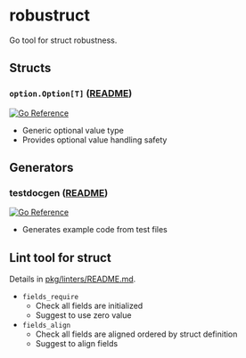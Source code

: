 # robustruct

Go tool for struct robustness.

## Structs

### `option.Option[T]` ([README](pkg/option/README.md))

[![Go Reference](https://pkg.go.dev/badge/github.com/ysuzuki19/robustruct/pkg/option.svg)](https://pkg.go.dev/github.com/ysuzuki19/robustruct/pkg/option)

- Generic optional value type
- Provides optional value handling safety

## Generators

### testdocgen ([README](pkg/testdocgen/README.md))

[![Go Reference](https://pkg.go.dev/badge/github.com/ysuzuki19/robustruct/cmd/gen/testdocgen.svg)](https://pkg.go.dev/github.com/ysuzuki19/robustruct/cmd/gen/testdocgen)

- Generates example code from test files

## Lint tool for struct

Details in [pkg/linters/README.md](pkg/linters/README.md).

- `fields_require`
  - Check all fields are initialized
  - Suggest to use zero value
- `fields_align`
  - Check all fields are aligned ordered by struct definition
  - Suggest to align fields
